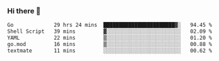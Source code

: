### Hi there 👋

<!--
**yeya24/yeya24** is a ✨ _special_ ✨ repository because its `README.md` (this file) appears on your GitHub profile.

Here are some ideas to get you started:

- 🔭 I’m currently working on ...
- 🌱 I’m currently learning ...
- 👯 I’m looking to collaborate on ...
- 🤔 I’m looking for help with ...
- 💬 Ask me about ...
- 📫 How to reach me: ...
- 😄 Pronouns: ...
- ⚡ Fun fact: ...
-->

<!--START_SECTION:waka-->

```txt
Go             29 hrs 24 mins  ███████████████████████▓░   94.45 %
Shell Script   39 mins         ▓░░░░░░░░░░░░░░░░░░░░░░░░   02.09 %
YAML           22 mins         ▒░░░░░░░░░░░░░░░░░░░░░░░░   01.20 %
go.mod         16 mins         ▒░░░░░░░░░░░░░░░░░░░░░░░░   00.88 %
textmate       11 mins         ░░░░░░░░░░░░░░░░░░░░░░░░░   00.62 %
```

<!--END_SECTION:waka-->
